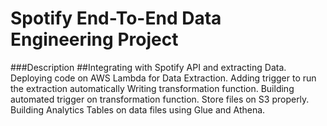 # Spotify End-To-End Data Engineering Project

###Description
##Integrating with Spotify API and extracting Data. Deploying code on AWS Lambda for Data Extraction. Adding trigger to run the extraction automatically Writing transformation function. Building automated trigger on transformation function. Store files on S3 properly. Building Analytics Tables on data files using Glue and Athena.

